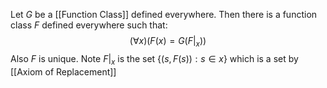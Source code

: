 Let $G$ be a [[Function Class]] defined everywhere.
Then there is a function class $F$ defined everywhere
such that:
$$
(\forall x)(F(x)=G(F|_{x}))
$$
Also $F$ is unique.
Note $F|_{x}$ is the set $\{ (s,F(s)) : s \in x \}$
which is a set by [[Axiom of Replacement]]